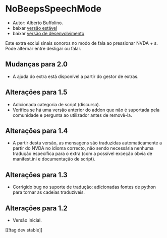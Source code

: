 # NoBeepsSpeechMode #
*	 Autor: Alberto Buffolino.
*	 baixar [versão estável][1]
*	 baixar [versão de desenvolvimento][2]

Este extra exclui sinais sonoros no modo de fala ao pressionar NVDA +
s. Pode alternar entre desligar ou falar.

## Mudanças para 2.0 ##
*	 A ajuda do extra está disponível a partir do gestor de extras.

## Alterações para 1.5 ##
*	 Adicionada categoria de script (discurso).
*	 Verifica se há uma versão anterior do addon que não é suportada pela
   comunidade e pergunta ao utilizador antes de removê-la.

## Alterações para 1.4 ##
*	 A partir desta versão, as mensagens são traduzidas automaticamente a
   partir do NVDA no idioma correcto, não sendo necessária nenhuma tradução
   específica para o extra (com a possível exceção óbvia de manifest.ini e
   documentação de script).

## Alterações para 1.3 ##
*	 Corrigido bug no suporte de tradução: adicionadas fontes de python para
   tornar as cadeias traduzíveis.

## Alterações para 1.2 ##
*	 Versão inicial.

[[!tag dev stable]]

[1]: https://www.nvaccess.org/addonStore/legacy?file=noBeepsSpeechMode

[2]: https://www.nvaccess.org/addonStore/legacy?file=noBeepsSpeechMode-dev
